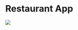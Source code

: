 # Restaurant App

<a href = "https://github.com/ozgun-kara/Restaurant" target = "_blank"> <img src = "https://im2.ezgif.com/tmp/ezgif-2-d114712dbbc6.gif" /> </a>


